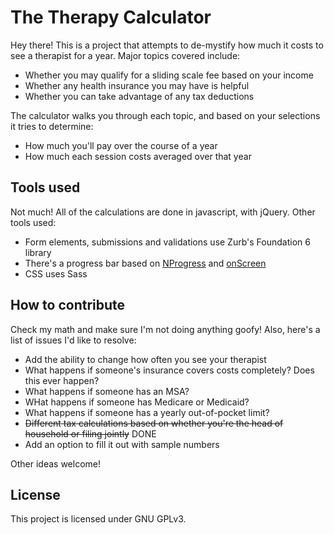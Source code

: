 # The Therapy Calculator

Hey there! This is a project that attempts to de-mystify how much it costs to see a therapist for a year. Major topics covered include:

- Whether you may qualify for a sliding scale fee based on your income
- Whether any health insurance you may have is helpful
- Whether you can take advantage of any tax deductions

The calculator walks you through each topic, and based on your selections it tries to determine:
- How much you'll pay over the course of a year
- How much each session costs averaged over that year

## Tools used
Not much! All of the calculations are done in javascript, with jQuery. Other tools used:

- Form elements, submissions and validations use Zurb's Foundation 6 library
- There's a progress bar based on [NProgress](https://github.com/rstacruz/nprogress) and [onScreen](https://github.com/silvestreh/onScreen)
- CSS uses Sass

## How to contribute
Check my math and make sure I'm not doing anything goofy! Also, here's a list of issues I'd like to resolve:

- Add the ability to change how often you see your therapist
- What happens if someone's insurance covers costs completely? Does this ever happen?
- What happens if someone has an MSA?
- WHat happens if someone has Medicare or Medicaid?
- What happens if someone has a yearly out-of-pocket limit?
- ~~Different tax calculations based on whether you're the head of household or filing jointly~~ DONE
- Add an option to fill it out with sample numbers

Other ideas welcome!

## License

This project is licensed under GNU GPLv3.